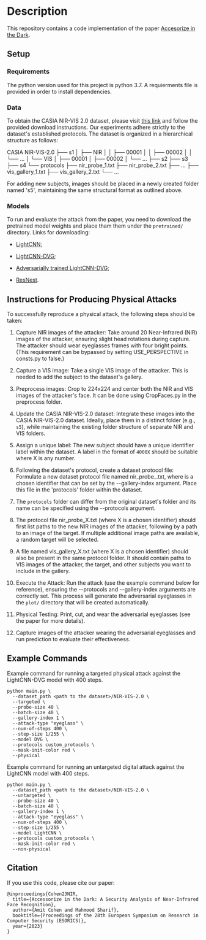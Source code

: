 # Description

This repository contains a code implementation of the paper [Accesorize in the Dark](https://mahmoods01.github.io/files/esorics23-nir-attacks.pdf).

## Setup

### Requirements

The python version used for this project is python 3.7. A requierments file is provided in order to install dependencies.

### Data

To obtain the CASIA NIR-VIS 2.0 dataset, please visit [this link](http://www.cbsr.ia.ac.cn/english/NIR-VIS-2.0-Database.html) and follow the provided download instructions. Our experiments adhere strictly to the dataset's established protocols. The dataset is organized in a hierarchical structure as follows:

CASIA NIR-VIS-2.0
├── s1
│   ├── NIR
│   │   ├── 00001
│   │   ├── 00002
│   │   └── ...
│   └── VIS
│       ├── 00001
│       ├── 00002
│       └── ...
├── s2
├── s3
├── s4
└── protocols
    ├── nir_probe_1.txt
    ├── nir_probe_2.txt
    ├── ...
    ├── vis_gallery_1.txt
    ├── vis_gallery_2.txt
    └── ...

For adding new subjects, images should be placed in a newly created folder named 's5', maintaining the same structural format as outlined above.

### Models

To run and evaluate the attack from the paper, you need to download the pretrained model weights and place tham them under the `pretrained/` directory. Links for downloading:

* [LightCNN](https://drive.google.com/uc?export=download&id=1SpMSwbrXcZ9h_KHbbOdpsme1_YXH0eiZ);

* [LightCNN-DVG](https://drive.google.com/uc?export=download&id=1OLepRXZZjtlTPVMMrZkJKU-qPpX7N0I3);

* [Adversarially trained LightCNN-DVG](https://drive.google.com/uc?export=download&id=14JuLy8qCR-_af8kAIMssfU1bYz0TMzGz);

* [ResNest](https://drive.google.com/uc?export=download&id=1HyAj2ohNVKg2R2v_X-RqlLKc4oRR987L).

## Instructions for Producing Physical Attacks

To successfully reproduce a physical attack, the following steps should be taken:

1. Capture NIR images of the attacker: Take around 20 Near-Infrared (NIR) images of the attacker, ensuring slight head rotations during capture. The attacker should wear eyeglasses frames with four bright points. (This requirement can be bypassed by setting USE_PERSPECTIVE in consts.py to false.)

2. Capture a VIS image: Take a single VIS image of the attacker. This is needed to add the subject to the dataset's gallery.

3. Preprocess images: Crop to 224x224 and center both the NIR and VIS images of the attacker's face. It can be done using CropFaces.py in the preprocess folder.

4. Update the CASIA NIR-VIS-2.0 dataset: Integrate these images into the CASIA NIR-VIS-2.0 dataset. Ideally, place them in a distinct folder (e.g., `s5`), while maintaining the existing folder structure of separate NIR and VIS folders.

5. Assign a unique label: The new subject should have a unique identifier label within the dataset. A label in the format of `4000X` should be suitable where X is any number.

6. Following the dataset's protocol, create a dataset protocol file: Formulate a new dataset protocol file named nir_probe_<X>.txt, where <X> is a chosen identifier that can be set by the --gallery-index argument. Place this file in the 'protocols' folder within the dataset.

7. The `protocols` folder can differ from the original dataset's folder and its name can be specified using the --protocols argument.

8. The protocol file nir_probe_X.txt (where X is a chosen identifier) should first list paths to the new NIR images of the attacker, following by a path to an image of the target. If multiple additional image paths are available, a random target will be selected.

9. A file named vis_gallery_X.txt (where X is a chosen identifier) should also be present in the same protocol folder. It should contain paths to VIS images of the attacker, the target, and other subjects you want to include in the gallery.

10. Execute the Attack: Run the attack (use the example command below for reference), ensuring the --protocols and --gallery-index arguments are correctly set. This process will generate the adversarial eyeglasses in the `plot/` directory that will be created automatically.

11. Physical Testing: Print, cut, and wear the adversarial eyeglasses (see the paper for more details).

12. Capture images of the attacker wearing the adversarial eyeglasses and run prediction to evaluate their effectiveness.

## Example Commands

Example command for running a targeted physical attack against the LightCNN-DVG model with 400 steps.

```
python main.py \
  --dataset_path <path to the dataset>/NIR-VIS-2.0 \
  --targeted \
  --probe-size 40 \
  --batch-size 40 \
  --gallery-index 1 \
  --attack-type "eyeglass" \
  --num-of-steps 400 \
  --step-size 1/255 \
  --model DVG \
  --protocols custom_protocols \
  --mask-init-color red \
  --physical
```

Example command for running an untargeted digital attack against the LightCNN model with 400 steps.

```
python main.py \
  --dataset_path <path to the dataset>/NIR-VIS-2.0 \
  --untargeted \
  --probe-size 40 \
  --batch-size 40 \
  --gallery-index 1 \
  --attack-type "eyeglass" \
  --num-of-steps 400 \
  --step-size 1/255 \
  --model LightCNN \
  --protocols custom_protocols \
  --mask-init-color red \
  --non-physical
```

## Citation

If you use this code, please cite our paper:
```
@inproceedings{Cohen23NIR,
  title={Accessorize in the Dark: A Security Analysis of Near-Infrared Face Recognition},
  author={Amit Cohen and Mahmood Sharif},
  booktitle={Proceedings of the 28th European Symposium on Research in Computer Security (ESORICS)},
  year={2023}
}
```
